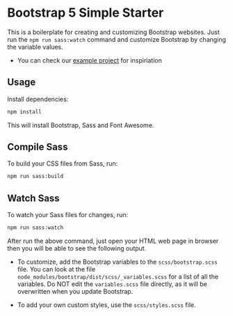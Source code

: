# Bootstrap 5 Simple Starter

This is a boilerplate for creating and customizing Bootstrap websites. Just run the `npm run sass:watch` command and customize Bootstrap by changing the variable values.

* You can check our [example project](./example-project) for inspiriation

## Usage

Install dependencies:

```bash
npm install
```

This will install Bootstrap, Sass and Font Awesome.

## Compile Sass

To build your CSS files from Sass, run:

```bash
npm run sass:build
```

## Watch Sass

To watch your Sass files for changes, run:

```bash
npm run sass:watch
```
After run the above command, just open your HTML web page in browser then you will be able to see the following output.

* To customize, add the Bootstrap variables to the `scss/bootstrap.scss` file. You can look at the file `node_modules/bootstrap/dist/scss/_variables.scss` for a list of all the variables. Do NOT edit the `variables.scss` file directly, as it will be overwritten when you update Bootstrap.

* To add your own custom styles, use the `scss/styles.scss` file.